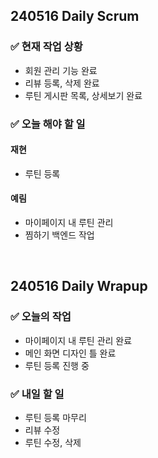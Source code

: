 ## 240516 Daily Scrum

### ✅ 현재 작업 상황
- 회원 관리 기능 완료
- 리뷰 등록, 삭제 완료
- 루틴 게시판 목록, 상세보기 완료

### ✅ 오늘 해야 할 일
#### 재현
- 루틴 등록
#### 예림
- 마이페이지 내 루틴 관리 
- 찜하기 백엔드 작업

<br>

## 240516 Daily Wrapup
### ✅ 오늘의 작업
- 마이페이지 내 루틴 관리 완료
- 메인 화면 디자인 틀 완료
- 루틴 등록 진행 중
  
### ✅ 내일 할 일
- 루틴 등록 마무리
- 리뷰 수정
- 루틴 수정, 삭제